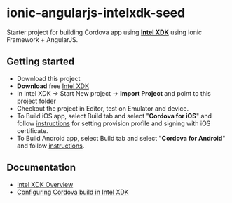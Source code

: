 ionic-angularjs-intelxdk-seed
=============================

Starter project for building Cordova app using [__Intel XDK__](http://xdk.intel.com) using Ionic Framework + AngularJS.

Getting started
-
- Download this project
- __Download__ free [Intel XDK](http://xdk.intel.com)
- In Intel XDK -> Start New project -> __Import Project__ and point to this project folder
- Checkout the project in Editor, test on Emulator and device.
- To Build iOS app, select Build tab and select "__Cordova for iOS__" and follow [instructions](http://software.intel.com/en-us/html5/articles/cordova-for-ios-build-options) for setting provision profile and signing with iOS certificate. 
- To Build Android app, select Build tab and select "__Cordova for Android__" and follow [instructions](http://software.intel.com/en-us/html5/articles/cordova-for-android-build-options).

Documentation
-
- [Intel XDK Overview](http://software.intel.com/en-us/html5/xdkdocs)
- [Configuring Cordova build in Intel XDK](http://software.intel.com/en-us/html5/articles/using-the-cordova-for-android-ios-etc-build-option)

